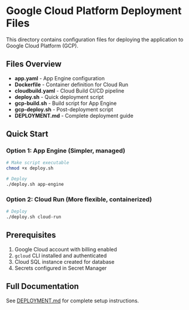 # Google Cloud Platform Deployment Files

This directory contains configuration files for deploying the application to Google Cloud Platform (GCP).

## Files Overview

- **app.yaml** - App Engine configuration
- **Dockerfile** - Container definition for Cloud Run
- **cloudbuild.yaml** - Cloud Build CI/CD pipeline
- **deploy.sh** - Quick deployment script
- **gcp-build.sh** - Build script for App Engine
- **gcp-deploy.sh** - Post-deployment script
- **DEPLOYMENT.md** - Complete deployment guide

## Quick Start

### Option 1: App Engine (Simpler, managed)

```bash
# Make script executable
chmod +x deploy.sh

# Deploy
./deploy.sh app-engine
```

### Option 2: Cloud Run (More flexible, containerized)

```bash
# Deploy
./deploy.sh cloud-run
```

## Prerequisites

1. Google Cloud account with billing enabled
2. `gcloud` CLI installed and authenticated
3. Cloud SQL instance created for database
4. Secrets configured in Secret Manager

## Full Documentation

See [DEPLOYMENT.md](./DEPLOYMENT.md) for complete setup instructions.
